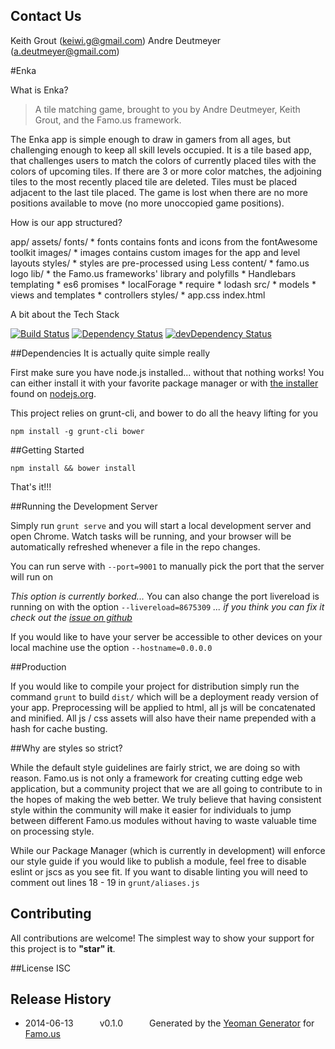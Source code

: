 ## Contact Us

Keith Grout (keiwi.g@gmail.com)
Andre Deutmeyer (a.deutmeyer@gmail.com)


#Enka

What is Enka?

> A tile matching game, brought to you by Andre Deutmeyer, Keith Grout, and the Famo.us framework.

The Enka app is simple enough to draw in gamers from all ages, but challenging enough to keep all skill levels occupied. It is a tile based app, that challenges users to match the colors of currently placed tiles with the colors of upcoming tiles. If there are 3 or more color matches, the adjoining tiles to the most recently placed tile are deleted. Tiles must be placed adjacent to the last tile placed. The game is lost when there are no more positions available to move (no more unoccopied game positions). 

How is our app structured?

app/
  assets/
    fonts/ 
      * fonts contains fonts and icons from the fontAwesome toolkit
    images/
      * images contains custom images for the app and level layouts
    styles/
      * styles are pre-processed using Less
  content/
    * famo.us logo
  lib/
    * the Famo.us frameworks' library and polyfills
    * Handlebars templating
    * es6 promises
    * localForage
    * require
    * lodash
  src/
    * models
    * views and templates
    * controllers
  styles/
    * app.css
  index.html

A bit about the Tech Stack


[![Build Status](https://travis-ci.org/dremonkey/folt.svg?branch=master)](https://travis-ci.org/dremonkey/folt) [![Dependency Status](https://david-dm.org/dremonkey/folt.svg)](https://david-dm.org/dremonkey/folt) [![devDependency Status](https://david-dm.org/dremonkey/folt/dev-status.svg)](https://david-dm.org/dremonkey/folt#info=devDependencies)

##Dependencies
It is actually quite simple really

First make sure you have node.js installed... without that nothing works!  You can either install it with your favorite package manager or with [the installer](http://nodejs.org/download) found on [nodejs.org](http://nodejs.org).

This project relies on grunt-cli, and bower to do all the heavy lifting for you

```
npm install -g grunt-cli bower
```

##Getting Started

```
npm install && bower install
```

That's it!!!

##Running the Development Server

Simply run ```grunt serve``` and you will start a local development server and open Chrome.  Watch tasks will be running, and your browser will be automatically refreshed whenever a file in the repo changes.

You can run serve with ```--port=9001``` to manually pick the port that the server will run on

*This option is currently borked...*
You can also change the port livereload is running on with the option ```--livereload=8675309```
*... if you think you can fix it check out the [issue on github](https://github.com/Famous/generator-famous/issues/22)*

If you would like to have your server be accessible to other devices on your local machine use the option ```--hostname=0.0.0.0```

##Production

If you would like to compile your project for distribution simply run the command ```grunt``` to build ```dist/``` which will be a deployment ready version of your app.  Preprocessing will be applied to html, all js will be concatenated and minified.  All js / css assets will also have their name prepended with a hash for cache busting.

##Why are styles so strict?

While the default style guidelines are fairly strict, we are doing so with reason.  Famo.us is not only a framework for creating cutting edge web application, but a community project that we are all going to contribute to in the hopes of making the web better.  We truly believe that having consistent style within the community will make it easier for individuals to jump between different Famo.us modules without having to waste valuable time on processing style.

While our Package Manager (which is currently in development) will enforce our style guide if you would like to publish a module, feel free to disable eslint or jscs as you see fit.  If you want to disable linting you will need to comment out lines 18 - 19 in ```grunt/aliases.js```

## Contributing
All contributions are welcome! The simplest way to show your support for this project is to **"star" it**.

##License
ISC

## Release History
 * 2014-06-13   v0.1.0   Generated by the [Yeoman Generator](https://github.com/famous/generator-famous) for [Famo.us](http://famo.us)